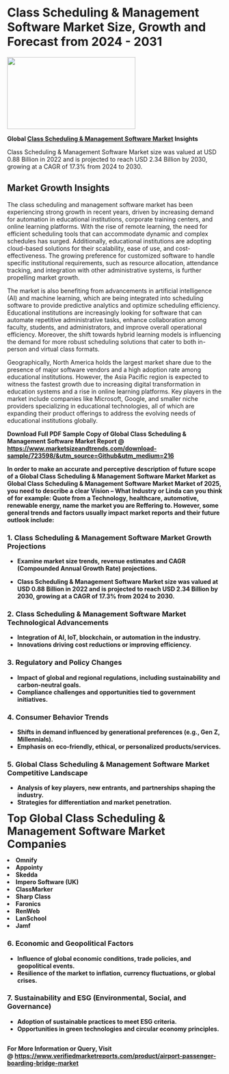 <H1>Class Scheduling & Management Software Market Size, Growth and Forecast from 2024 - 2031</H1><img class="aligncenter size-medium wp-image-584254" src="https://thirdeyenews.in/wp-content/uploads/2024/09/Global-Market-Research-300x168.jpeg" alt="" width="300" height="168" /><p><strong>Global&nbsp;<a href="https://www.marketsizeandtrends.com/download-sample/723598/&amp;utm_source=Github&utm_medium=216">Class Scheduling & Management Software Market</a> Insights</strong></p><p>Class Scheduling & Management Software Market size was valued at USD 0.88 Billion in 2022 and is projected to reach USD 2.34 Billion by 2030, growing at a CAGR of 17.3% from 2024 to 2030.</p><p><h2>Market Growth Insights</h2> <p>The class scheduling and management software market has been experiencing strong growth in recent years, driven by increasing demand for automation in educational institutions, corporate training centers, and online learning platforms. With the rise of remote learning, the need for efficient scheduling tools that can accommodate dynamic and complex schedules has surged. Additionally, educational institutions are adopting cloud-based solutions for their scalability, ease of use, and cost-effectiveness. The growing preference for customized software to handle specific institutional requirements, such as resource allocation, attendance tracking, and integration with other administrative systems, is further propelling market growth.</p> <p><strong></strong></p> <p>The market is also benefiting from advancements in artificial intelligence (AI) and machine learning, which are being integrated into scheduling software to provide predictive analytics and optimize scheduling efficiency. Educational institutions are increasingly looking for software that can automate repetitive administrative tasks, enhance collaboration among faculty, students, and administrators, and improve overall operational efficiency. Moreover, the shift towards hybrid learning models is influencing the demand for more robust scheduling solutions that cater to both in-person and virtual class formats.</p> <p>Geographically, North America holds the largest market share due to the presence of major software vendors and a high adoption rate among educational institutions. However, the Asia Pacific region is expected to witness the fastest growth due to increasing digital transformation in education systems and a rise in online learning platforms. Key players in the market include companies like Microsoft, Google, and smaller niche providers specializing in educational technologies, all of which are expanding their product offerings to address the evolving needs of educational institutions globally.</p> <p><strong></p><p><span class=""><strong>Download Full PDF Sample Copy of Global Class Scheduling & Management Software Market Report</strong> @ <a href="https://www.marketsizeandtrends.com/download-sample/723598/&amp;utm_source=Github&utm_medium=216" target="_blank">https://www.marketsizeandtrends.com/download-sample/723598/&amp;utm_source=Github&utm_medium=216</a></span></p><p>In order to make an accurate and perceptive description of future scope of a Global&nbsp;Class Scheduling & Management Software Market Market as Global&nbsp;Class Scheduling & Management Software Market Market of 2025, you need to describe a clear Vision &ndash; What Industry or Linda can you think of for example: Quote from a Technology, healthcare, automotive, renewable energy, name the market you are Reffering to. However, some general trends and factors usually impact market reports and their future outlook include:</p><h3>1.&nbsp;<strong>Class Scheduling & Management Software Market Growth Projections</strong></h3><ul><li>Examine market size trends, revenue estimates and CAGR (Compounded Annual Growth Rate) projections.</li><li><p>Class Scheduling & Management Software Market size was valued at USD 0.88 Billion in 2022 and is projected to reach USD 2.34 Billion by 2030, growing at a CAGR of 17.3% from 2024 to 2030.</p></li></ul><h3>2.&nbsp;<strong>Class Scheduling & Management Software Market Technological Advancements</strong></h3><ul><li>Integration of AI, IoT, blockchain, or automation in the industry.</li><li>Innovations driving cost reductions or improving efficiency.</li></ul><h3>3.&nbsp;<strong>Regulatory and Policy Changes</strong></h3><ul><li>Impact of global and regional regulations, including sustainability and carbon-neutral goals.</li><li>Compliance challenges and opportunities tied to government initiatives.</li></ul><h3>4.&nbsp;<strong>Consumer Behavior Trends</strong></h3><ul><li>Shifts in demand influenced by generational preferences (e.g., Gen Z, Millennials).</li><li>Emphasis on eco-friendly, ethical, or personalized products/services.</li></ul><h3>5.&nbsp;<strong>Global Class Scheduling & Management Software Market Competitive Landscape</strong></h3><ul><li>Analysis of key players, new entrants, and partnerships shaping the industry.</li><li>Strategies for differentiation and market penetration.</li></ul><p data-pm-slice="1 1 []"><span style="color: inherit; font-family: inherit; font-size: 25px;">Top Global Class Scheduling & Management Software Market Companies</span></p><div class="" data-test-id=""><p><li>Omnify</li><li> Appointy</li><li> Skedda</li><li> Impero Software (UK)</li><li> ClassMarker</li><li> Sharp Class</li><li> Faronics</li><li> RenWeb</li><li> LanSchool</li><li> Jamf</li></p></div><h3>6.&nbsp;<strong>Economic and Geopolitical Factors</strong></h3><ul><li>Influence of global economic conditions, trade policies, and geopolitical events.</li><li>Resilience of the market to inflation, currency fluctuations, or global crises.</li></ul><h3>7.&nbsp;<strong>Sustainability and ESG (Environmental, Social, and Governance)</strong></h3><ul><li>Adoption of sustainable practices to meet ESG criteria.</li><li>Opportunities in green technologies and circular economy principles.</li></ul><h2><strong style="font-size: 14px;">For More Information or Query, Visit @&nbsp;</strong><a style="background-color: #ffffff; font-size: 14px;" href="https://www.marketsizeandtrends.com/report/class-scheduling-management-software-market/" target="_blank">https://www.verifiedmarketreports.com/product/airport-passenger-boarding-bridge-market</a></h2>
